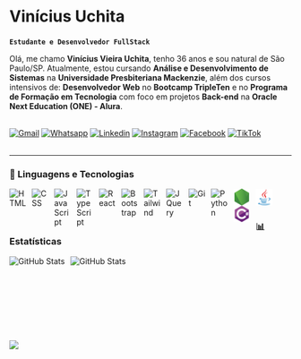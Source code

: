 # **Vinícius Uchita**

**`Estudante e Desenvolvedor FullStack`**

Olá, me chamo **Vinícius Vieira Uchita**, tenho 36 anos e sou natural de São Paulo/SP. Atualmente, estou cursando **Análise e Desenvolvimento de Sistemas** na **Universidade Presbiteriana Mackenzie**, além dos cursos intensivos de: **Desenvolvedor Web** no **Bootcamp TripleTen** e no **Programa de Formação em Tecnologia** com foco em projetos **Back-end** na **Oracle Next Education (ONE) - Alura**.<br/><br/>

[![Gmail](https://img.shields.io/badge/Gmail-D14836?style=for-the-badge&logo=gmail&logoColor=white)](mailto:viniciusuchita@gmail.com)
[![Whatsapp](https://img.shields.io/badge/WhatsApp-25D366?style=for-the-badge&logo=whatsapp&logoColor=white)](https://wa.me/5511963840830)
[![Linkedin](https://img.shields.io/badge/LinkedIn-0077B5?style=for-the-badge&logo=linkedin&logoColor=white)](https://www.linkedin.com/in/viniciusuchita/)
[![Instagram](https://img.shields.io/badge/Instagram-E4405F?style=for-the-badge&logo=instagram&logoColor=white)](https://www.instagram.com/vincivieira/profilecard/?igsh=MWViMW9nanV1N293ZA%3D%3D)
[![Facebook](https://img.shields.io/badge/Facebook-1877F2?style=for-the-badge&logo=facebook&logoColor=white)](https://www.facebook.com/viniciusvieira.uchita?mibextid=ZbWKwL&_rdc=2&_rdr)
[![TikTok](https://img.shields.io/badge/TikTok-000000?style=for-the-badge&logo=tiktok&logoColor=white)](https://www.tiktok.com/@vinnyvieira13)
<br><br>

---

### 🤖 Linguagens e Tecnologias

<img 
    align="left" 
    alt="HTML"
    title="HTML" 
    width="30px" 
    style="padding-right: 10px;" 
    src="https://cdn.jsdelivr.net/gh/devicons/devicon@latest/icons/html5/html5-original.svg" 
/>
<img 
    align="left" 
    alt="CSS" 
    title="CSS"
    width="30px" 
    style="padding-right: 10px;" 
    src="https://cdn.jsdelivr.net/gh/devicons/devicon@latest/icons/css3/css3-original.svg" 
/>
<img 
    align="left" 
    alt="JavaScript" 
    title="JavaScript"
    width="30px" 
    style="padding-right: 10px;" 
    src="https://cdn.jsdelivr.net/gh/devicons/devicon@latest/icons/javascript/javascript-original.svg" 
/>
<img 
    align="left" 
    alt="TypeScript"
    title="TypeScript" 
    width="30px" 
    style="padding-right: 10px;" 
    src="https://cdn.jsdelivr.net/gh/devicons/devicon@latest/icons/typescript/typescript-original.svg" 
/>
<img 
    align="left" 
    alt="React"
    title="React" 
    width="30px" 
    style="padding-right: 10px;" 
    src="https://cdn.jsdelivr.net/gh/devicons/devicon@latest/icons/react/react-original.svg" 
/>
<img 
    align="left" 
    alt="Bootstrap"
    title="Bootstrap" 
    width="30px" 
    style="padding-right: 10px;" 
    src="https://cdn.jsdelivr.net/gh/devicons/devicon@latest/icons/bootstrap/bootstrap-original.svg" 
/>
<img 
    align="left" 
    alt="Tailwind" 
    title="Tailwind"
    width="30px" 
    style="padding-right: 10px;" 
    src="https://cdn.jsdelivr.net/gh/devicons/devicon@latest/icons/tailwindcss/tailwindcss-original.svg" 
/>
<img 
    align="left" 
    alt="JQuery" 
    title="JQuery"
    width="30px" 
    style="padding-right: 10px;" 
    src="https://cdn.jsdelivr.net/gh/devicons/devicon@latest/icons/jquery/jquery-original.svg" 
/>
<img 
    align="left" 
    alt="Git" 
    title="Git"
    width="30px" 
    style="padding-right: 10px;" 
    src="https://cdn.jsdelivr.net/gh/devicons/devicon@latest/icons/git/git-original.svg" 
/>
<img 
    align="left" 
    alt="Python" 
    title="Python"
    width="30px" 
    style="padding-right: 10px;" 
    src="https://cdn.jsdelivr.net/gh/devicons/devicon@latest/icons/python/python-original.svg"
/>
<img 
    align="left"
    alt="Node.js"
    title="Python"
    width="30px" 
    style="padding-right: 10px;" 
    src="https://raw.githubusercontent.com/devicons/devicon/master/icons/nodejs/nodejs-original.svg"
/>
<img 
  align="left"
  alt="Java"
  title="Java"
  width="30px" 
  style="padding-right: 10px;" 
  src="https://raw.githubusercontent.com/devicons/devicon/master/icons/java/java-original.svg"
/>
<img
  align="left"
  alt="Csharp"
  title="Csharp"
  width="30px" 
  style="padding-right: 10px;" 
  src="https://raw.githubusercontent.com/devicons/devicon/master/icons/csharp/csharp-original.svg"
/><br><br>

### 📊 Estatísticas

<p>
  <img 
    align="left" 
    alt="GitHub Stats" 
    height="150" 
    style="padding-right: 10px;" 
    src="https://github-readme-stats.vercel.app/api?username=devviniuchita&show_icons=true&theme=tokyonight&include_all_commits=true&locale=pt-br&cache_seconds=1800" 
  />
<img 
      align="left" 
      alt="GitHub Stats" 
      height="150" 
      src="https://github-readme-stats.vercel.app/api/top-langs/?username=devviniuchita&theme=tokyonight&layout=compact&custom_title=Tecnologias&langs_count=9&cache_seconds=1800"
  />
</p>

</br></br></br></br></br></br></br></br>
<p align="left"> <img align="left" src="https://profile-counter.glitch.me/devviniuchita/count.svg" /></p>
